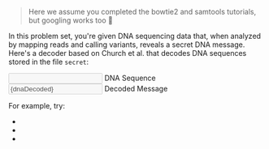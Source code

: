 <script>
import { onDestroy, onMount } from "svelte";
import Link from "$components/Link.svelte";
import Execute from "$components/Execute.svelte";
import { cli } from "$stores/cli";

// State
let dnaEncoded = "-";
let dnaDecoded = "";
let timers = [];
$: dnaDecoded = binaryToString(dnaEncoded.replaceAll("\n", "").split("").map(b => {
	// https://science.sciencemag.org/content/337/6102/1628
	if(b == "A" || b == "C") return "0";
	else return "1";
}).join("")) || "-";

// Converter
// https://stackoverflow.com/a/53247859
function binaryToString(input) {
	let bytesLeft = input;
	let result = '';

	// Check if we have some bytes left
	while (bytesLeft.length) {
		// Get the first digits
		const byte = bytesLeft.substr(0, 8);
		bytesLeft = bytesLeft.substr(8);
		result += String.fromCharCode(parseInt(byte, 2));
	}
	return result;
}

onMount(getSecret);
onDestroy(() => {
	timers.forEach((timer) => clearTimeout(timer));
});

async function getSecret() {
	try {
		const buffer = await $cli.readFile("/root/tutorial/secret");
		dnaEncoded = new TextDecoder().decode(buffer);
	} catch (error) {
		console.error(error);
	}
	timers.push(setTimeout(getSecret, 500));
}
</script>

> Here we assume you completed the <Link href="/tutorials/bowtie2-intro">bowtie2</Link> and <Link href="/tutorials/samtools-intro">samtools</Link> tutorials, but googling works too 🙂

In this problem set, you're given DNA sequencing data that, when analyzed by mapping reads and calling variants, reveals a secret DNA message. Here's a decoder based on <Link href="https://science.sciencemag.org/content/337/6102/1628">Church et al.</Link> that decodes DNA sequences stored in the file `secret`:

<div class="form-floating mb-1">
	<input type="text" class="form-control" id="floatingInput" bind:value={dnaEncoded} disabled>
	<label for="floatingInput">DNA Sequence</label>
</div>
<div class="form-floating mb-3">
	<input type="text" class="form-control" id="floatingInput2" value={dnaDecoded} disabled>
	<label for="floatingInput2">Decoded Message</label>
</div>

For example, try:

- <Execute command='echo "ATGAGACTCTGGACTTCGTCGGGAAATAAGGTATGTATAA" > secret' />
- <Execute command='echo "CTGGCTCCCTTCGAAAAGGATCATAGTTAAGT" > secret' />
- <Execute command='echo "CTGAATTCCGGTCGCTCGGCTGTCACTGGTTG" > secret' />
